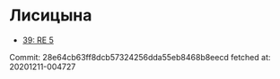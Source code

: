 # Лисицына
- [39: RE 5](39.md)

Commit: 28e64cb63ff8dcb57324256dda55eb8468b8eecd
 fetched at: 20201211-004727
